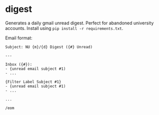 # digest

Generates a daily gmail unread digest. Perfect for abandoned university accounts. Install using `pip install -r requirements.txt`.

Email format: 
```
Subject: NU {m}/{d} Digest ({#} Unread)

---

Inbox ({#}):
- {unread email subject #1)
- ...

{Filter Label Subject #1}
- {unread email subject #1)
- ...

...

/eom

```
